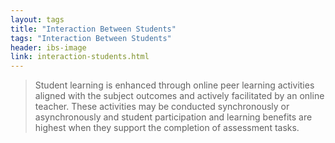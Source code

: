 ```yaml
---
layout: tags
title: "Interaction Between Students"
tags: "Interaction Between Students"
header: ibs-image
link: interaction-students.html
---
```


>Student learning is enhanced through online peer learning activities aligned with the subject outcomes and actively facilitated by an online teacher. These activities may be conducted synchronously or asynchronously and student participation and learning benefits are highest when they support the completion of assessment tasks.